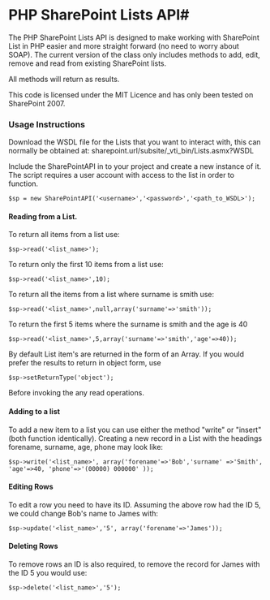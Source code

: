 # PHP SharePoint Lists API#

The PHP SharePoint Lists API is designed to make working with SharePoint List in PHP easier and more straight forward (no need to worry about SOAP).
The current version of the class only includes methods to add, edit, remove and read from existing SharePoint lists. 

All methods will return as results.

This code is licensed under the MIT Licence and has only been tested on SharePoint 2007.

### Usage Instructions

Download the WSDL file for the Lists that you want to interact with, this can normally be obtained at:
    sharepoint.url/subsite/_vti_bin/Lists.asmx?WSDL

Include the SharePointAPI in to your project and create a new instance of it.
The script requires a user account with access to the list in order to function.

    $sp = new SharePointAPI('<username>','<password>','<path_to_WSDL>');


#### Reading from a List.

To return all items from a list use:

    $sp->read('<list_name>'); 

To return only the first 10 items from a list use:

    $sp->read('<list_name>',10); 

To return all the items from a list where surname is smith use:

    $sp->read('<list_name>',null,array('surname'=>'smith')); 

To return the first 5 items where the surname is smith and the age is 40

    $sp->read('<list_name>',5,array('surname'=>'smith','age'=>40)); 
	
By default List item's are returned in the form of an Array. If you would prefer the results to return in object form, use 

	$sp->setReturnType('object'); 
	
Before invoking the any read operations.


#### Adding to a list

To add a new item to a list you can use either the method "write" or "insert" (both function identically). Creating a new record in a List with the headings forename, surname, age, phone may look like:

    $sp->write('<list_name>', array('forename'=>'Bob','surname' =>'Smith', 'age'=>40, 'phone'=>'(00000) 000000' ));


#### Editing Rows

To edit a row you need to have its ID. Assuming the above row had the ID 5, we could change Bob's name to James with:

    $sp->update('<list_name>','5', array('forename'=>'James'));


#### Deleting Rows

To remove rows an ID is also required, to remove the record for James with the ID 5 you would use:

    $sp->delete('<list_name>','5');